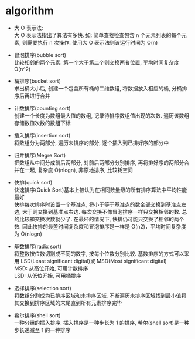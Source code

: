 # algorithm
- 大 O 表示法:  
大 O 表示法指出了算法有多快. 
如: 简单查找检查包含 n 个元素列表的每个元素, 则需要执行 n 次操作. 使用大 O 表示法则该运行时间为 O(n)

- 冒泡排序(bubble sort)  
比较相邻的两个元素. 第一个大于第二个则交换两者位置, 平均时间复杂度 O(n^2)

- 桶排序(bucket sort)  
求出桶大小后, 创建一个包含所有桶的二维数组, 将数据放入相应的桶, 分桶排序后再进行合并

- 计数排序(counting sort)  
创建一个长度为数组最大值的数组, 记录待排序数组值出现的次数. 遍历该数组存储数值次数的数组下标

- 插入排序(insertion sort)  
将数组分为两部分, 遍历未排序的部分, 逐个插入到已排好序的部分中

- 归并排序(Megre Sort)  
把数组从中间分成前后两部分, 对前后两部分分别排序, 再将排好序的两部分合并在一起, 复杂度 O(nlogn), 非原地排序, 比较耗空间

- 快排(quick sort)  
快速排序(Quick Sort)基本上被认为在相同数量级的所有排序算法中平均性能最好  
快排每次排序时设置一个基准点, 将小于等于基准点的数全部交换到基准点左边, 大于则交换到基准点右边. 每次交换不像冒泡排序一样只交换相邻的数. 总的比较和交换次数就少了. 在最坏的情况下, 快排仍可能只交换了相邻的两个数. 因此快排的最差时间复杂度和冒泡排序是一样是 O(n2)，平均时间复杂度为 O(nlogn)

- 基数排序(radix sort)  
将整数按位数切割成不同的数字, 按每个位数分别比较. 基数排序的方式可以采用 LSD(Least significant digital)或 MSD(Most significant digital)  
MSD: 从高位开始, 可用计数排序  
LSD: 从低位开始, 可用桶排序

- 选择排序(selection sort)  
将数组分割成为已排序区域和未排序区域. 不断遍历未排序区域找到最小值将其交换到排序区域的末尾直到所有元素排序完毕  

- 希尔排序(shell sort)  
一种分组的插入排序. 插入排序是一种步长为 1 的排序, 希尔(shell sort)是一种步长递减至 1 的一种排序  